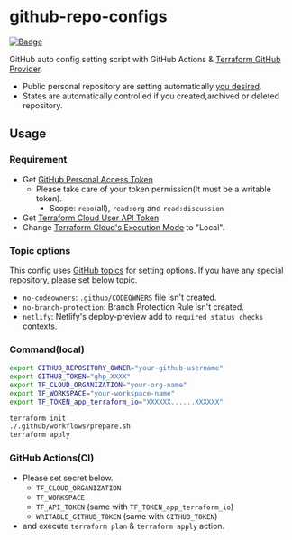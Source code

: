 # github-repo-configs

[![Badge](https://shields.io/badge/Terraform-app--terraform--io-blueviolet?logo=terraform&style=flat)](https://app.terraform.io/app/lkjio/workspaces/github-repo-configs)


GitHub auto config setting script with GitHub Actions & [Terraform GitHub Provider](https://registry.terraform.io/providers/integrations/github/latest/docs).

- Public personal repository are setting automatically [you desired](https://github.com/legnoh/github-repo-configs/blob/main/modules/repo/main.tf).
- States are automatically controlled if you created,archived or deleted repository.

Usage
---

### Requirement

- Get [GitHub Personal Access Token](https://docs.github.com/en/authentication/keeping-your-account-and-data-secure/creating-a-personal-access-token)
  - Please take care of your token permission(It must be a writable token).
    - Scope: `repo`(all), `read:org` and `read:discussion`
- Get [Terraform Cloud User API Token](https://developer.hashicorp.com/terraform/cloud-docs/users-teams-organizations/api-tokens).
- Change [Terraform Cloud's Execution Mode](https://developer.hashicorp.com/terraform/cloud-docs/workspaces/settings#execution-mode) to "Local".

### Topic options

This config uses [GitHub topics](https://docs.github.com/en/repositories/managing-your-repositorys-settings-and-features/customizing-your-repository/classifying-your-repository-with-topics) for setting options.
If you have any special repository, please set below topic.

- `no-codeowners`: `.github/CODEOWNERS` file isn't created.
- `no-branch-protection`: Branch Protection Rule isn't created.
- `netlify`: Netlify's deploy-preview add to `required_status_checks` contexts.

### Command(local)

```sh
export GITHUB_REPOSITORY_OWNER="your-github-username"
export GITHUB_TOKEN="ghp_XXXX"
export TF_CLOUD_ORGANIZATION="your-org-name"
export TF_WORKSPACE="your-workspace-name"
export TF_TOKEN_app_terraform_io="XXXXXX......XXXXXX"

terraform init
./.github/workflows/prepare.sh
terraform apply
```

### GitHub Actions(CI)

- Please set secret below.
  - `TF_CLOUD_ORGANIZATION`
  - `TF_WORKSPACE`
  - `TF_API_TOKEN` (same with `TF_TOKEN_app_terraform_io`)
  - `WRITABLE_GITHUB_TOKEN` (same with `GITHUB_TOKEN`)
- and execute `terraform plan` & `terraform apply` action.
